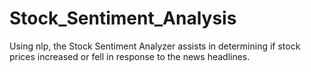 # Stock_Sentiment_Analysis
Using nlp, the Stock Sentiment Analyzer assists in determining
if stock prices increased or fell in response to the news headlines.
